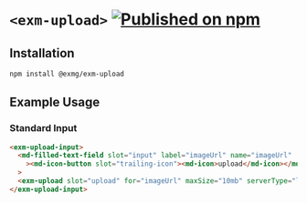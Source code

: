 # `<exm-upload>` [![Published on npm](https://img.shields.io/npm/v/@exmg/exm-upload.svg)](https://www.npmjs.com/package/@exmg/exm-upload)

## Installation

```sh
npm install @exmg/exm-upload
```

## Example Usage

### Standard Input

```html
<exm-upload-input>
  <md-filled-text-field slot="input" label="imageUrl" name="imageUrl"
    ><md-icon-button slot="trailing-icon"><md-icon>upload</md-icon></md-icon-button></md-filled-text-field
  >
  <exm-upload slot="upload" for="imageUrl" maxSize="10mb" serverType="local"> </exm-upload>
</exm-upload-input>
```
